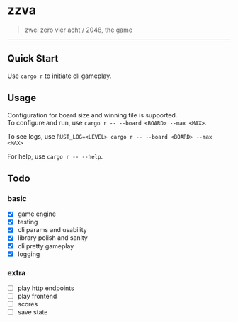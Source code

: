 # zzva
> zwei zero vier acht / 2048, the game

---
## Quick Start
Use `cargo r` to initiate cli gameplay.


## Usage
Configuration for board size and winning tile is supported.\
To configure and run, use `cargo r -- --board <BOARD> --max <MAX>`.

To see logs, use `RUST_LOG=<LEVEL> cargo r -- --board <BOARD> --max <MAX>`

For help, use `cargo r -- --help`.

## Todo
### basic
- [x] game engine
- [x] testing
- [x] cli params and usability 
- [x] library polish and sanity
- [x] cli pretty gameplay 
- [x] logging

### extra
- [ ] play http endpoints
- [ ] play frontend
- [ ] scores
- [ ] save state